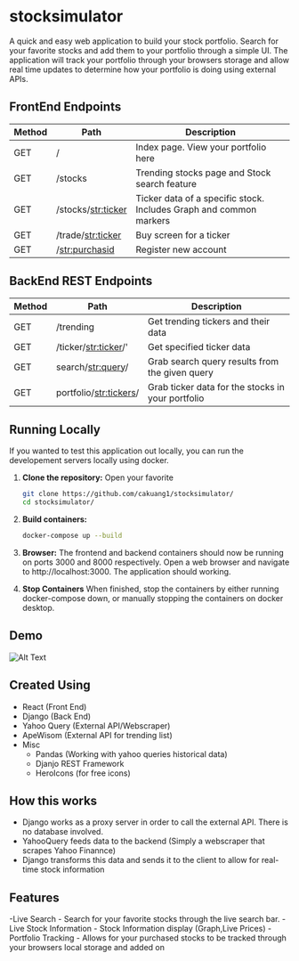 # stocksimulator


A quick and easy web application to build your stock portfolio. Search for your favorite stocks and add them to your portfolio through a simple UI. The application will track your portfolio through your browsers storage and allow real time updates to determine how your portfolio is doing using external APIs.




## FrontEnd Endpoints

Method	| Path	| Description	|
------------- | ------------------------- | ------------- |
GET	| /	| Index page. View your portfolio here| 	
GET	| /stocks	| Trending stocks page and Stock search feature|
GET	| /stocks/<str:ticker>	| Ticker data of a specific stock. Includes Graph and common markers	|
GET | /trade/<str:ticker> | Buy screen for a ticker|
GET	| /<str:purchasid>	| Register new account	|


## BackEnd REST Endpoints
Method	| Path	| Description	|
------------- | ------------------------- | ------------- |
GET	| /trending	| Get trending tickers and their data| 	
GET	| /ticker/<str:ticker>/'| Get specified ticker data	|
GET	| search/<str:query>/	| Grab search query results from the given query	|
GET	| portfolio/<str:tickers>/| Grab ticker data for the stocks in your portfolio	|


## Running Locally

If you wanted to test this application out locally, you can run the developement servers locally using docker.


1. **Clone the repository:**
    Open your favorite 
   ```sh
   git clone https://github.com/cakuang1/stocksimulator/
   cd stocksimulator/

2. **Build containers:**

    ```sh
    docker-compose up --build

3. **Browser:**
    The frontend and backend containers should now be running on ports 3000 and 8000 respectively.
     Open a web browser and navigate to http://localhost:3000. The application should working.
4. **Stop Containers**
    When finished, stop the containers by either running docker-compose down, or manually stopping the containers on docker desktop.

## Demo


![Alt Text](public/stock.gif)

## Created Using

- React (Front End)
- Django (Back End) 
- Yahoo Query (External API/Webscraper)
- ApeWisom (External API for trending list)
- Misc
    - Pandas (Working with yahoo queries historical data)
    - Djanjo REST Framework
    - HeroIcons (for free icons)
## How this works
- Django works as a proxy server in order to call the external API. There is no database involved. 
- YahooQuery feeds data to the backend (Simply a webscraper that scrapes Yahoo Finannce)
- Django transforms this data and sends it to the client to allow for real-time stock information
## Features
-Live Search - Search for your favorite stocks through the live search bar.
-Live Stock Information - Stock Information display (Graph,Live Prices)
-Portfolio Tracking - Allows for your purchased stocks to be tracked through your browsers local storage and added on 



